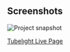 ## Screenshots
![Project snapshot](./cloud-sun.gif) 

[Tubelıght Live Page](https://sedadiriker.github.io/Clarusway-BootCamp-/HTML-CSS/ANIMATIONS/duman-efekti/)

